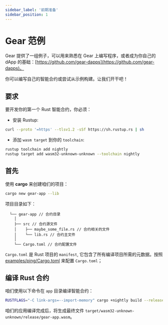 ```yaml
---
sidebar_label: '前期准备'
sidebar_position: 1
---
```


# Gear 范例

Gear 提供了一组例子，可以用来熟悉在 Gear 上编写程序，或者成为你自己的 dApp 的基础：[https://github.com/gear-dapps](https://github.com/gear-dapps)。

你可以编写自己的智能合约或尝试从示例构建。让我们开干吧！

## 要求

要开发你的第一个 Rust 智能合约，你必须：

- 安装 Rustup:

```bash
curl --proto '=https' --tlsv1.2 -sSf https://sh.rustup.rs | sh
```

- 添加 `wasm target` 到你的 `toolchain`:

```bash
rustup toolchain add nightly
rustup target add wasm32-unknown-unknown --toolchain nightly
```

## 首先

使用 **cargo** 来创建咱们的项目：

```bash
cargo new gear-app --lib
```

项目目录如下：
```
  └── gear-app // 合约目录
    │
    ├── src // 合约源文件
    │    ├── maybe_some_file.rs // 合约相关的文件
    │    └── lib.rs // 合约主文件
    │
    └── Cargo.toml // 合约配置文件
```

`Cargo.toml` 是 Rust 项目的 `manifest`, 它包含了所有编译项目所需的元数据。按照 [examples/ping/Cargo.toml](https://github.com/gear-dapps/ping/blob/master/Cargo.toml) 来配置 `Cargo.toml`；

## 编译 Rust 合约

咱们使用以下命令在 `app` 目录编译智能合约：

```bash
RUSTFLAGS="-C link-args=--import-memory" cargo +nightly build --release --target=wasm32-unknown-unknown
```

咱们的应用编译完成后，将生成最终文件 `target/wasm32-unknown-unknown/release/gear-app.wasm`。